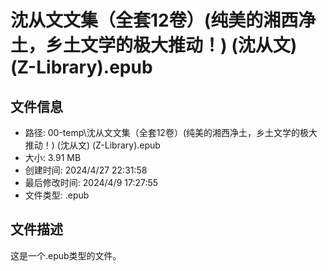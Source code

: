 ﻿# 沈从文文集（全套12卷）(纯美的湘西净土，乡土文学的极大推动！) (沈从文) (Z-Library).epub

## 文件信息
- 路径: 00-temp\沈从文文集（全套12卷）(纯美的湘西净土，乡土文学的极大推动！) (沈从文) (Z-Library).epub
- 大小: 3.91 MB
- 创建时间: 2024/4/27 22:31:58
- 最后修改时间: 2024/4/9 17:27:55
- 文件类型: .epub

## 文件描述
这是一个.epub类型的文件。


